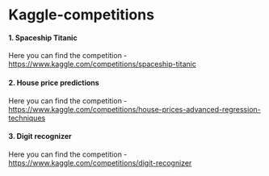 # Kaggle-competitions


#### 1. Spaceship Titanic
Here you can find the competition - https://www.kaggle.com/competitions/spaceship-titanic

#### 2. House price predictions
Here you can find the competition - https://www.kaggle.com/competitions/house-prices-advanced-regression-techniques

#### 3. Digit recognizer
Here you can find the competition - https://www.kaggle.com/competitions/digit-recognizer

